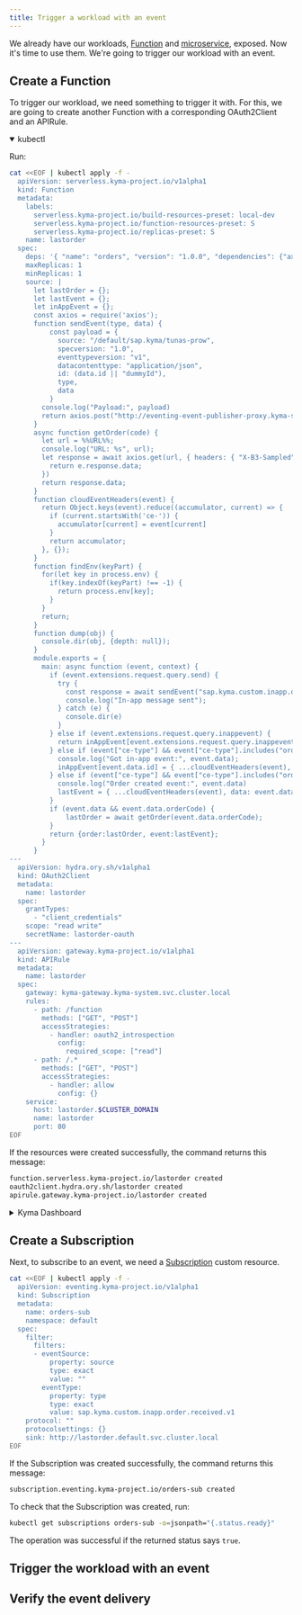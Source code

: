 ```yaml
---
title: Trigger a workload with an event
---
```


We already have our workloads, [Function](04-expose-function.md) and [microservice](06-expose-microservice.md), exposed. 
Now it's time to use them.
We're going to trigger our workload with an event. 

## Create a Function 

To trigger our workload, we need something to trigger it with. 
For this, we are going to create another Function with a corresponding OAuth2Client and an APIRule. 

<div tabs name="Create" group="trigger-workload">
  <details open>
  <summary label="kubectl">
  kubectl
  </summary>

Run:

```bash
cat <<EOF | kubectl apply -f -
  apiVersion: serverless.kyma-project.io/v1alpha1
  kind: Function
  metadata:
    labels:
      serverless.kyma-project.io/build-resources-preset: local-dev
      serverless.kyma-project.io/function-resources-preset: S
      serverless.kyma-project.io/replicas-preset: S
    name: lastorder
  spec:
    deps: '{ "name": "orders", "version": "1.0.0", "dependencies": {"axios": "^0.19.2"}}'
    maxReplicas: 1
    minReplicas: 1
    source: |
      let lastOrder = {};
      let lastEvent = {};
      let inAppEvent = {};
      const axios = require('axios');
      function sendEvent(type, data) {
          const payload = {       
            source: "/default/sap.kyma/tunas-prow",
            specversion: "1.0",
            eventtypeversion: "v1",
            datacontenttype: "application/json",
            id: (data.id || "dummyId"),
            type,
            data
          }
        console.log("Payload:", payload)
        return axios.post("http://eventing-event-publisher-proxy.kyma-system/publish",payload,{headers:{"Content-Type": "application/cloudevents+json"}})
      }
      async function getOrder(code) {
        let url = %%URL%%;
        console.log("URL: %s", url);
        let response = await axios.get(url, { headers: { "X-B3-Sampled": 1 } }).catch((e)=>{
          return e.response.data;
        })
        return response.data;
      }
      function cloudEventHeaders(event) {
        return Object.keys(event).reduce((accumulator, current) => {
          if (current.startsWith('ce-')) {
            accumulator[current] = event[current]
          }
          return accumulator;
        }, {});
      }
      function findEnv(keyPart) {
        for(let key in process.env) {
          if(key.indexOf(keyPart) !== -1) {
            return process.env[key];
          }
        }
        return;
      }
      function dump(obj) {
        console.dir(obj, {depth: null});
      }
      module.exports = {
        main: async function (event, context) {
          if (event.extensions.request.query.send) {
            try {
              const response = await sendEvent("sap.kyma.custom.inapp.order.received.v1", event.data);
              console.log("In-app message sent");
            } catch (e) {
              console.dir(e)
            }
          } else if (event.extensions.request.query.inappevent) {
            return inAppEvent[event.extensions.request.query.inappevent];  
          } else if (event["ce-type"] && event["ce-type"].includes("order.received")){
            console.log("Got in-app event:", event.data);
            inAppEvent[event.data.id] = { ...cloudEventHeaders(event), shipped:true, ...event.data };
          } else if (event["ce-type"] && event["ce-type"].includes("order.created")) {
            console.log("Order created event:", event.data)
            lastEvent = { ...cloudEventHeaders(event), data: event.data };
          }
          if (event.data && event.data.orderCode) {
              lastOrder = await getOrder(event.data.orderCode);
          }
          return {order:lastOrder, event:lastEvent};
        }
      }
---
  apiVersion: hydra.ory.sh/v1alpha1
  kind: OAuth2Client
  metadata:
    name: lastorder
  spec:
    grantTypes:
      - "client_credentials"
    scope: "read write"
    secretName: lastorder-oauth
---
  apiVersion: gateway.kyma-project.io/v1alpha1
  kind: APIRule
  metadata:
    name: lastorder
  spec:
    gateway: kyma-gateway.kyma-system.svc.cluster.local
    rules:
      - path: /function
        methods: ["GET", "POST"]
        accessStrategies:
          - handler: oauth2_introspection
            config:
              required_scope: ["read"]
      - path: /.*
        methods: ["GET", "POST"]
        accessStrategies:
          - handler: allow
            config: {}
    service:
      host: lastorder.$CLUSTER_DOMAIN
      name: lastorder
      port: 80
EOF
```

If the resources were created successfully, the command returns this message:

```bash
function.serverless.kyma-project.io/lastorder created
oauth2client.hydra.ory.sh/lastorder created
apirule.gateway.kyma-project.io/lastorder created
```

<!--
To check that the Function was exposed successfully, run: 
```bash
curl https://lastorder.$CLUSTER_DOMAIN
```

<!--
To check that the Function was created successfully, run:
```bash
kubectl get functions lastorder 
```

The operation was successful if the statuses for **CONFIGURED**, **BUILT**, and **RUNNING** are `True`.


To check that the OAuth2Client was created, run:
```bash
kubectl get oauth2client lastorder 
```

-->

  </details>
  <details>
  <summary label="Kyma Dashboard">
  Kyma Dashboard
  </summary>

.........
  </details>
</div>

## Create a Subscription

Next, to subscribe to an event, we need a [Subscription](../05-technical-reference/06-custom-resources/evnt-01-subscription.md) custom resource. 

```bash
cat <<EOF | kubectl apply -f -
  apiVersion: eventing.kyma-project.io/v1alpha1
  kind: Subscription
  metadata:
    name: orders-sub
    namespace: default
  spec:
    filter:
      filters:
      - eventSource:
          property: source
          type: exact
          value: ""
        eventType:
          property: type
          type: exact
          value: sap.kyma.custom.inapp.order.received.v1
    protocol: ""
    protocolsettings: {}
    sink: http://lastorder.default.svc.cluster.local
EOF
```

If the Subscription was created successfully, the command returns this message:

```bash
subscription.eventing.kyma-project.io/orders-sub created
```

To check that the Subscription was created, run:
```bash
kubectl get subscriptions orders-sub -o=jsonpath="{.status.ready}"
```

The operation was successful if the returned status says `true`.

## Trigger the workload with an event



## Verify the event delivery